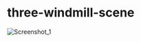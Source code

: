 # three-windmill-scene

![Screenshot_1](https://user-images.githubusercontent.com/46470486/128024106-5cf3ffe2-1c2a-467e-ab2c-4e69420307c0.jpg)
